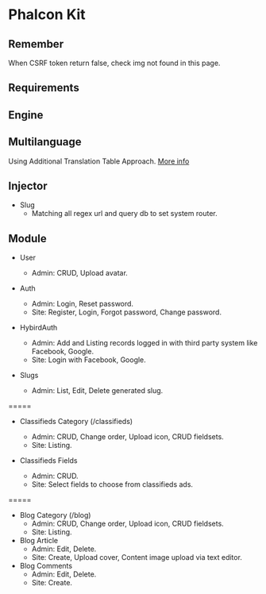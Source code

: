 # Phalcon Kit

## Remember
When CSRF token return false, check img not found in this page.
## Requirements

## Engine

## Multilanguage 
Using Additional Translation Table Approach.
[More info](http://www.apphp.com/tutorials/index.php?page=multilanguage-database-design-in-mysql#additional_translation_table_approach)

## Injector
* Slug
    - Matching all regex url and query db to set system router.

## Module
* User
 	- Admin: CRUD, Upload avatar.

* Auth
    - Admin: Login, Reset password.
    - Site: Register, Login, Forgot password, Change password.

* HybirdAuth
    - Admin: Add and Listing records logged in with third party system like Facebook, Google.
    - Site: Login with Facebook, Google.

* Slugs
    - Admin: List, Edit, Delete generated slug.

=====

* Classifieds Category (/classifieds)
    - Admin: CRUD, Change order, Upload icon, CRUD fieldsets.
    - Site: Listing.

* Classifieds Fields
    - Admin: CRUD.
    - Site: Select fields to choose from classifieds ads.

=====

* Blog Category (/blog)
    - Admin: CRUD, Change order, Upload icon, CRUD fieldsets.
    - Site: Listing.
* Blog Article
    - Admin: Edit, Delete.
    - Site: Create, Upload cover, Content image upload via text editor.
* Blog Comments
    - Admin: Edit, Delete.
    - Site: Create.